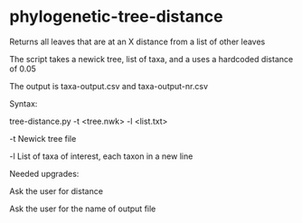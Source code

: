 # phylogenetic-tree-distance

Returns all leaves that are at an X distance from a list of other leaves

The script takes a newick tree, list of taxa, and a uses a hardcoded distance of 0.05 

The output is taxa-output.csv and taxa-output-nr.csv

Syntax:

  tree-distance.py -t <tree.nwk> -l <list.txt>

-t Newick tree file  

-l List of taxa of interest, each taxon in a new line



Needed upgrades:

Ask the user for distance

Ask the user for the name of output file
